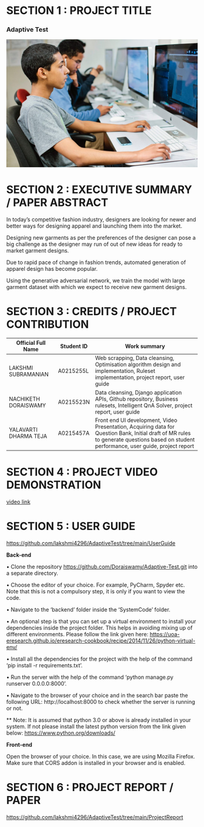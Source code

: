 # **SECTION 1 : PROJECT TITLE**

### **Adaptive Test**

![](SystemCode/backend/students.jpg)

# **SECTION 2 : EXECUTIVE SUMMARY / PAPER ABSTRACT**

 In today’s competitive fashion industry, designers are looking for newer and better ways for designing apparel and launching them into the market. 

Designing new garments as per the preferences of the designer can pose a big challenge as the designer may run of out of new ideas for ready to market garment designs.  

Due to rapid pace of change in fashion trends, automated generation of apparel design has become popular. 

Using the generative adversarial network, we train the model with large garment dataset with which we expect to receive new garment designs. 

# SECTION 3 : CREDITS / PROJECT CONTRIBUTION

<!-- Tables -->
| Official Full Name	 | Student ID	| Work summary            |
| -----------------------| -------------| ------------------------|
| LAKSHMI SUBRAMANIAN    | A0215255L    | Web scrapping, Data cleansing, Optimisation algorithm design and implementation, Ruleset implementation, project report, user guide
| NACHIKETH DORAISWAMY   | A0215523N    | Data cleansing, Django application APIs, Github repository, Business rulesets, Intelligent QnA Solver, project report, user guide
| YALAVARTI DHARMA TEJA  | A0215457A    | Front end UI development, Video Presentation, Acquiring data for Question Bank, Initial draft of MR rules to generate questions based on student performance, user guide, project report

# SECTION 4 : PROJECT VIDEO DEMONSTRATION

[video link](https://github.com/Doraiswamy/GAN-fashion-set-generator/tree/master/Video)

# SECTION 5 : USER GUIDE

https://github.com/lakshmi4296/AdaptiveTest/tree/main/UserGuide

**Back-end** 

•	Clone the repository https://github.com/Doraiswamy/Adaptive-Test.git into a separate directory.

•	Choose the editor of your choice. For example, PyCharm, Spyder etc. Note that this is not a compulsory step, it is only if you want to view the code.

•	Navigate to the ‘backend’ folder inside the ‘SystemCode’ folder.

•	An optional step is that you can set up a virtual environment to install your dependencies inside the project folder. This helps in avoiding mixing up of different environments. Please follow the link given here: https://uoa-eresearch.github.io/eresearch-cookbook/recipe/2014/11/26/python-virtual-env/

•	Install all the dependencies for the project with the help of the command ‘pip install -r requirements.txt’.

•	Run the server with the help of the command ‘python manage.py runserver 0.0.0.0:8000’.

•	Navigate to the browser of your choice and in the search bar paste the following URL: http://localhost:8000 to check whether the server is running or not.

** Note: It is assumed that python 3.0 or above is already installed in your system. If not please install the latest python version from the link given below:
https://www.python.org/downloads/

**Front-end** 

Open the browser of your choice. In this case, we are using Mozilla Firefox. Make sure that CORS addon is installed in your browser and is enabled.

# SECTION 6 : PROJECT REPORT / PAPER

https://github.com/lakshmi4296/AdaptiveTest/tree/main/ProjectReport
